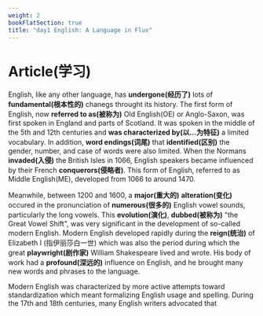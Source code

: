 ```yaml
---
weight: 2
bookFlatSection: true
title: "day1 English: A Language in Flux"
---
```


# Article(学习)

English, like any other language, has **undergone(经历了)** lots of **fundamental(根本性的)** chanegs throught its history. The first form of English, now **referred to as(被称为)** Old English(OE) or Anglo-Saxon, was first spoken in England and parts of Scotland. It was spoken in the middle of the 5th and 12th centuries and **was characterized by(以...为特征)** a limited vocabulary. In addition, **word endings(词尾)** that **identified(区别)** the gender, number, and case of words were also limited. When the Normans **invaded(入侵)** the British Isles in 1066, English speakers became influenced by their French **conquerors(侵略者)**. This form of English, referred to as Middle English(ME), developed from 1066 to around 1470.

Meanwhile, between 1200 and 1600, a **major(重大的)** **alteration(变化)** occured in the pronunciation of **numerous(很多的)** English vowel sounds, particularly the long vowels. This **evolution(演化)**, **dubbed(被称为)** "the Great Vowel Shift", was very significant in the development of so-called modern English. Modern English developed rapidly during the **reign(统治)** of Elizabeth I (指伊丽莎白一世) which was also the period during which the great **playwright(剧作家)** William Shakespeare lived and wrote. His body of work had a **profound(深远的)** influence on English, and he brought many new words and phrases to the language.

Modern English was characterized by more active attempts toward standardization which meant formalizing English usage and spelling. During the 17th and 18th centuries, many English writers advocated that 